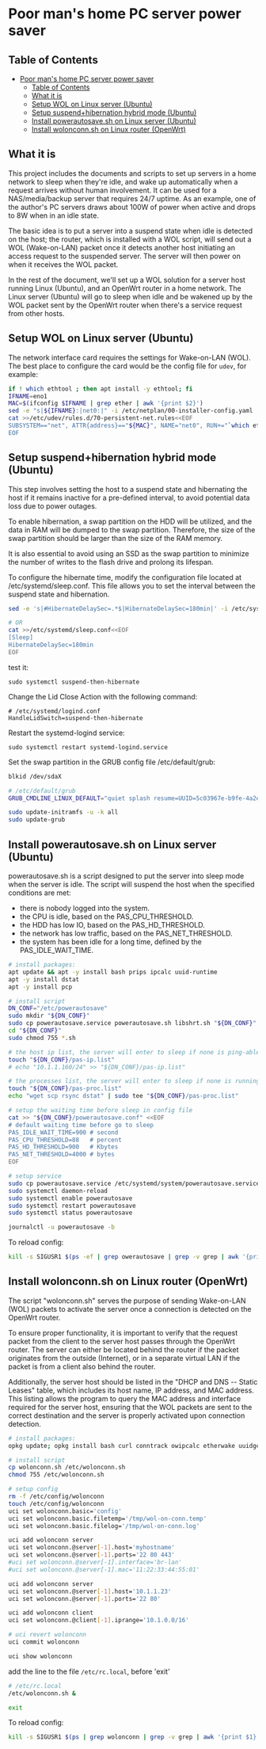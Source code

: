 # Poor man's home PC server power saver

## Table of Contents
<!-- TOC depthFrom:2 -->
- [Poor man's home PC server power saver](#poor-mans-home-pc-server-power-saver)
  - [Table of Contents](#table-of-contents)
  - [What it is](#what-it-is)
  - [Setup WOL on Linux server (Ubuntu)](#setup-wol-on-linux-server-ubuntu)
  - [Setup suspend+hibernation hybrid mode (Ubuntu)](#setup-suspendhibernation-hybrid-mode-ubuntu)
  - [Install powerautosave.sh on Linux server (Ubuntu)](#install-powerautosavesh-on-linux-server-ubuntu)
  - [Install wolonconn.sh on Linux router (OpenWrt)](#install-wolonconnsh-on-linux-router-openwrt)
<!-- /TOC -->

## What it is

This project includes the documents and scripts to set up servers in a home network to sleep when they're idle, and wake up automatically when a request arrives without human involvement. It can be used for a NAS/media/backup server that requires 24/7 uptime. As an example, one of the author's PC servers draws about 100W of power when active and drops to 8W when in an idle state.

The basic idea is to put a server into a suspend state when idle is detected on the host; the router, which is installed with a WOL script, will send out a WOL (Wake-on-LAN) packet once it detects another host initiating an access request to the suspended server. The server will then power on when it receives the WOL packet.

In the rest of the document, we'll set up a WOL solution for a server host running Linux (Ubuntu), and an OpenWrt router in a home network. The Linux server (Ubuntu) will go to sleep when idle and be wakened up by the WOL packet sent by the OpenWrt router when there's a service request from other hosts.

## Setup WOL on Linux server (Ubuntu)

The network interface card requires the settings for Wake-on-LAN (WOL). The best place to configure the card would be the config file for `udev`, for example:
```bash
if ! which ethtool ; then apt install -y ethtool; fi
IFNAME=eno1
MAC=$(ifconfig $IFNAME | grep ether | awk '{print $2}')
sed -e "s|${IFNAME}:|net0:|" -i /etc/netplan/00-installer-config.yaml
cat >>/etc/udev/rules.d/70-persistent-net.rules<<EOF
SUBSYSTEM=="net", ATTR{address}=="${MAC}", NAME="net0", RUN+="`which ethtool` -s %k wol g"
EOF
```

## Setup suspend+hibernation hybrid mode (Ubuntu)
This step involves setting the host to a suspend state and hibernating the host if it remains inactive for a pre-defined interval, to avoid potential data loss due to power outages.

To enable hibernation, a swap partition on the HDD will be utilized, and the data in RAM will be dumped to the swap partition. Therefore, the size of the swap partition should be larger than the size of the RAM memory.

It is also essential to avoid using an SSD as the swap partition to minimize the number of writes to the flash drive and prolong its lifespan.

To configure the hibernate time, modify the configuration file located at /etc/systemd/sleep.conf. This file allows you to set the interval between the suspend state and hibernation.
```bash
sed -e 's|#HibernateDelaySec=.*$|HibernateDelaySec=180min|' -i /etc/systemd/sleep.conf

# OR
cat >>/etc/systemd/sleep.conf<<EOF
[Sleep]
HibernateDelaySec=180min
EOF
```

test it:
```
sudo systemctl suspend-then-hibernate
```

Change the Lid Close Action with the following command:
```
# /etc/systemd/logind.conf
HandleLidSwitch=suspend-then-hibernate
```
Restart the systemd-logind service:
```
sudo systemctl restart systemd-logind.service
```


Set the swap partition in the GRUB config file /etc/default/grub:
```bash
blkid /dev/sdaX

# /etc/default/grub
GRUB_CMDLINE_LINUX_DEFAULT="quiet splash resume=UUID=5c03967e-b9fe-4a2e-8501–05002aa51dd6"

sudo update-initramfs -u -k all
sudo update-grub
```



## Install powerautosave.sh on Linux server (Ubuntu)

powerautosave.sh is a script designed to put the server into sleep mode when the server is idle. The script will suspend the host when the specified conditions are met:

- there is nobody logged into the system.
- the CPU is idle, based on the PAS_CPU_THRESHOLD.
- the HDD has low IO, based on the PAS_HD_THRESHOLD.
- the network has low traffic, based on the PAS_NET_THRESHOLD.
- the system has been idle for a long time, defined by the PAS_IDLE_WAIT_TIME.

```bash
# install packages:
apt update && apt -y install bash prips ipcalc uuid-runtime
apt -y install dstat
apt -y install pcp

# install script
DN_CONF="/etc/powerautosave"
sudo mkdir "${DN_CONF}"
sudo cp powerautosave.service powerautosave.sh libshrt.sh "${DN_CONF}"
cd "${DN_CONF}"
sudo chmod 755 *.sh

# the host ip list, the server will enter to sleep if none is ping-able.
touch "${DN_CONF}/pas-ip.list"
# echo "10.1.1.160/24" >> "${DN_CONF}/pas-ip.list"

# the processes list, the server will enter to sleep if none is running.
touch "${DN_CONF}/pas-proc.list"
echo "wget scp rsync dstat" | sudo tee "${DN_CONF}/pas-proc.list"

# setup the waiting time before sleep in config file
cat >> "${DN_CONF}/powerautosave.conf" <<EOF
# default waiting time before go to sleep
PAS_IDLE_WAIT_TIME=900 # second
PAS_CPU_THRESHOLD=88   # percent
PAS_HD_THRESHOLD=900   # Kbytes
PAS_NET_THRESHOLD=4000 # bytes
EOF

# setup service
sudo cp powerautosave.service /etc/systemd/system/powerautosave.service
sudo systemctl daemon-reload
sudo systemctl enable powerautosave
sudo systemctl restart powerautosave
sudo systemctl status powerautosave

journalctl -u powerautosave -b
```

To reload config:
```bash
kill -s SIGUSR1 $(ps -ef | grep owerautosave | grep -v grep | awk '{print $2}')
```


## Install wolonconn.sh on Linux router (OpenWrt)

The script "wolonconn.sh" serves the purpose of sending Wake-on-LAN (WOL) packets to activate the server once a connection is detected on the OpenWrt router.

To ensure proper functionality, it is important to verify that the request packet from the client to the server host passes through the OpenWrt router. The server can either be located behind the router if the packet originates from the outside (Internet), or in a separate virtual LAN if the packet is from a client also behind the router.

Additionally, the server host should be listed in the "DHCP and DNS -- Static Leases" table, which includes its host name, IP address, and MAC address. This listing allows the program to query the MAC address and interface required for the server host, ensuring that the WOL packets are sent to the correct destination and the server is properly activated upon connection detection.


```bash
# install packages:
opkg update; opkg install bash curl conntrack owipcalc etherwake uuidgen

# install script
cp wolonconn.sh /etc/wolonconn.sh
chmod 755 /etc/wolonconn.sh

# setup config
rm -f /etc/config/wolonconn
touch /etc/config/wolonconn
uci set wolonconn.basic='config'
uci set wolonconn.basic.filetemp='/tmp/wol-on-conn.temp'
uci set wolonconn.basic.filelog='/tmp/wol-on-conn.log'

uci add wolonconn server
uci set wolonconn.@server[-1].host='myhostname'
uci set wolonconn.@server[-1].ports='22 80 443'
#uci set wolonconn.@server[-1].interface='br-lan'
#uci set wolonconn.@server[-1].mac='11:22:33:44:55:01'

uci add wolonconn server
uci set wolonconn.@server[-1].host='10.1.1.23'
uci set wolonconn.@server[-1].ports='22 80'

uci add wolonconn client
uci set wolonconn.@client[-1].iprange='10.1.0.0/16'

# uci revert wolonconn
uci commit wolonconn

uci show wolonconn
```

add the line to the file `/etc/rc.local`, before 'exit'

```bash
# /etc/rc.local
/etc/wolonconn.sh &

exit
```


To reload config:
```bash
kill -s SIGUSR1 $(ps | grep wolonconn | grep -v grep | awk '{print $1}')
```



